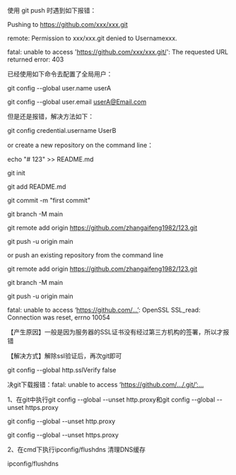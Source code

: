 使用 git push 时遇到如下报错：

Pushing to https://github.com/xxx/xxx.git

remote: Permission to xxx/xxx.git denied to Usernamexxx.

fatal: unable to access 'https://github.com/xxx/xxx.git/': The requested URL returned error: 403

已经使用如下命令去配置了全局用户：

git config --global user.name userA

git config --global user.email userA@Email.com



但是还是报错，解决方法如下：


git config credential.username UserB

or create a new repository on the command line：

echo "# 123" >> README.md

git init

git add README.md

git commit -m "first commit"

git branch -M main

git remote add origin https://github.com/zhangaifeng1982/123.git

git push -u origin main


or push an existing repository from the command line

git remote add origin https://github.com/zhangaifeng1982/123.git

git branch -M main

git push -u origin main


fatal: unable to access ‘https://github.com/…’: OpenSSL SSL_read: Connection was reset, errno 10054

【产生原因】一般是因为服务器的SSL证书没有经过第三方机构的签署，所以才报错

【解决方式】解除ssl验证后，再次git即可

git config --global http.sslVerify false

决git下载报错：fatal: unable to access ‘https://github.com/…/.git/’:…

1、在git中执行git config --global --unset http.proxy和git config --global --unset https.proxy

git config --global --unset http.proxy

git config --global --unset https.proxy

2、在cmd下执行ipconfig/flushdns 清理DNS缓存

ipconfig/flushdns


